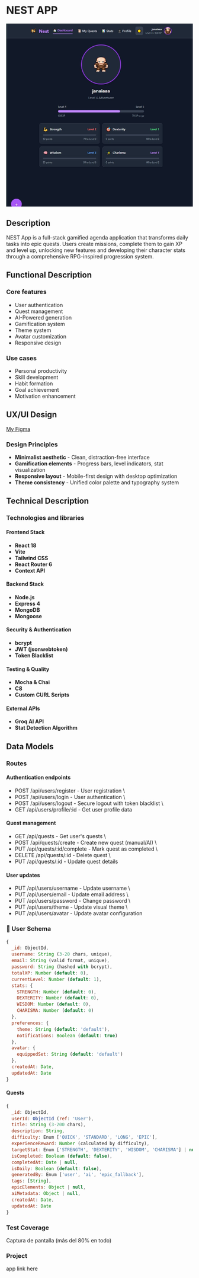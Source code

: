 # NEST APP
![NEST App Screenshot](./captura-app.jpg)
## Description

NEST App is a full-stack gamified agenda application that transforms daily tasks into epic quests. Users create missions, complete them to gain XP and level up, unlocking new features and developing their character stats through a comprehensive RPG-inspired progression system.

## Functional Description

### Core features
- User authentication
- Quest management
- AI-Powered generation
- Gamification system
- Theme system
- Avatar customization
- Responsive design

### Use cases
- Personal productivity
- Skill development
- Habit formation
- Goal achievement
- Motivation enhancement

## UX/UI Design

[My Figma](https://www.figma.com/design/L6Msy1Yl53H9ZR50ACgQU1/Nest-App?node-id=1-4&t=5zI5ZUyGC4XngijW-1)
### Design Principles
- **Minimalist aesthetic** - Clean, distraction-free interface
- **Gamification elements** - Progress bars, level indicators, stat visualization
- **Responsive layout** - Mobile-first design with desktop optimization
- **Theme consistency** - Unified color palette and typography system

## Technical Description



### Technologies and libraries

#### Frontend Stack
- **React 18**
- **Vite**
- **Tailwind CSS**
- **React Router 6**
- **Context API**

#### Backend Stack
- **Node.js**
- **Express 4**
- **MongoDB**
- **Mongoose**

#### Security & Authentication
- **bcrypt**
- **JWT (jsonwebtoken)**
- **Token Blacklist**

#### Testing & Quality
- **Mocha & Chai**
- **C8**
- **Custom CURL Scripts**

#### External APIs
- **Groq AI API**
- **Stat Detection Algorithm**


## Data Models

### Routes

#### Authentication endpoints
- POST   /api/users/register     - User registration \
- POST   /api/users/login        - User authentication \
- POST   /api/users/logout       - Secure logout with token blacklist \
- GET    /api/users/profile/:id  - Get user profile data

#### Quest management
- GET    /api/quests             - Get user's quests \
- POST   /api/quests/create      - Create new quest (manual/AI) \
- PUT    /api/quests/:id/complete - Mark quest as completed \
- DELETE /api/quests/:id         - Delete quest \
- PUT    /api/quests/:id         - Update quest details 

#### User updates
- PUT    /api/users/username     - Update username \
- PUT    /api/users/email        - Update email address \
- PUT    /api/users/password     - Change password \
- PUT    /api/users/theme        - Update visual theme \
- PUT    /api/users/avatar       - Update avatar configuration 

### 👤 User Schema
```javascript
{
  _id: ObjectId,
  username: String (3-20 chars, unique),
  email: String (valid format, unique),
  password: String (hashed with bcrypt),
  totalXP: Number (default: 0),
  currentLevel: Number (default: 1),
  stats: {
    STRENGTH: Number (default: 0),
    DEXTERITY: Number (default: 0),
    WISDOM: Number (default: 0),
    CHARISMA: Number (default: 0)
  },
  preferences: {
    theme: String (default: 'default'),
    notifications: Boolean (default: true)
  },
  avatar: {
    equippedSet: String (default: 'default')
  },
  createdAt: Date,
  updatedAt: Date
}
```
#### Quests
```js
{
  _id: ObjectId,
  userId: ObjectId (ref: 'User'),
  title: String (3-200 chars),
  description: String,
  difficulty: Enum ['QUICK', 'STANDARD', 'LONG', 'EPIC'],
  experienceReward: Number (calculated by difficulty),
  targetStat: Enum ['STRENGTH', 'DEXTERITY', 'WISDOM', 'CHARISMA'] | null,
  isCompleted: Boolean (default: false),
  completedAt: Date | null,
  isDaily: Boolean (default: false),
  generatedBy: Enum ['user', 'ai', 'epic_fallback'],
  tags: [String],
  epicElements: Object | null,
  aiMetadata: Object | null,
  createdAt: Date,
  updatedAt: Date
}
```
### Test Coverage

Captura de pantalla (más del 80% en todo)

### Project

app link here
